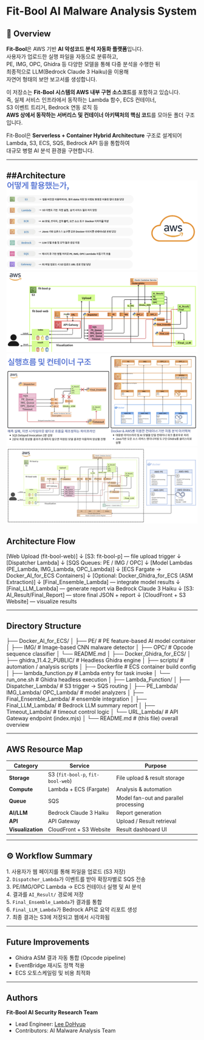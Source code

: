 # Fit-Bool AI Malware Analysis System

## 📘 Overview
**Fit-Bool**은 AWS 기반 **AI 악성코드 분석 자동화 플랫폼**입니다.  
사용자가 업로드한 실행 파일을 자동으로 분류하고,  
PE, IMG, OPC, Ghidra 등 다양한 모델을 통해 다중 분석을 수행한 뒤  
최종적으로 LLM(Bedrock Claude 3 Haiku)을 이용해  
자연어 형태의 보안 보고서를 생성합니다.

이 저장소는 **Fit-Bool 시스템의 AWS 내부 구현 소스코드**를 포함하고 있습니다.  
즉, 실제 서비스 인프라에서 동작하는 Lambda 함수, ECS 컨테이너,  
S3 이벤트 트리거, Bedrock 연동 로직 등  
**AWS 상에서 동작하는 서버리스 및 컨테이너 아키텍처의 핵심 코드**를 모아둔 폴더 구조입니다.


Fit-Bool은 **Serverless + Container Hybrid Architecture** 구조로 설계되어  
Lambda, S3, ECS, SQS, Bedrock API 등을 통합하여  
대규모 병렬 AI 분석 환경을 구현합니다.

---
##Architecture
![alt text](image-3.png)
![alt text](image.png)
![alt text](image-1.png)
![alt text](image-2.png)
---

## Architecture Flow
[Web Upload (fit-bool-web)]
↓
[S3: fit-bool-p] — file upload trigger
↓
[Dispatcher Lambda]
↓
[SQS Queues: PE / IMG / OPC]
↓
[Model Lambdas (PE_Lambda, IMG_Lambda, OPC_Lambda)]
↓
[ECS Fargate → Docker_AI_for_ECS Containers]
↓
[Optional: Docker_Ghidra_for_ECS (ASM Extraction)]
↓
[Final_Ensemble_Lambda] — integrate model results
↓
[Final_LLM_Lambda] — generate report via Bedrock Claude 3 Haiku
↓
[S3: AI_Result/Final_Report] — store final JSON + report
↓
[CloudFront + S3 Website] — visualize results

---

## Directory Structure
├── Docker_AI_for_ECS/
│ ├── PE/ # PE feature-based AI model container
│ ├── IMG/ # Image-based CNN malware detector
│ ├── OPC/ # Opcode sequence classifier
│ └── README.md
│
├── Docker_Ghidra_for_ECS/
│ ├── ghidra_11.4.2_PUBLIC/ # Headless Ghidra engine
│ ├── scripts/ # automation / analysis scripts
│ ├── Dockerfile # ECS container build config
│ ├── lambda_function.py # Lambda entry for task invoke
│ └── run_one.sh # Ghidra headless execution
│
├── Lambda_Function/
│ ├── Dispatcher_Lambda/ # S3 trigger → SQS routing
│ ├── PE_Lambda/ IMG_Lambda/ OPC_Lambda/ # model analyzers
│ ├── Final_Ensemble_Lambda/ # ensemble integration
│ ├── Final_LLM_Lambda/ # Bedrock LLM summary report
│ ├── Timeout_Lambda/ # timeout control logic
│ └── URL_Lambda/ # API Gateway endpoint (index.mjs)
│
└── README.md # (this file) overall overview

---

## AWS Resource Map
| Category | Service | Purpose |
|-----------|----------|----------|
| **Storage** | S3 (`fit-bool-p`, `fit-bool-web`) | File upload & result storage |
| **Compute** | Lambda + ECS (Fargate) | Analysis & automation |
| **Queue** | SQS | Model fan-out and parallel processing |
| **AI/LLM** | Bedrock Claude 3 Haiku | Report generation |
| **API** | API Gateway | Upload / Result retrieval |
| **Visualization** | CloudFront + S3 Website | Result dashboard UI |

---

## ⚙️ Workflow Summary
1️. 사용자가 웹 페이지를 통해 파일을 업로드 (S3 저장)  
2️. `Dispatcher_Lambda`가 이벤트를 받아 확장자별로 SQS 전송  
3️. PE/IMG/OPC Lambda → ECS 컨테이너 실행 및 AI 분석  
4️. 결과를 `AI_Result/` 경로에 저장  
5️. `Final_Ensemble_Lambda`가 결과를 통합  
6️. `Final_LLM_Lambda`가 Bedrock API로 요약 리포트 생성  
7️. 최종 결과는 S3에 저장되고 웹에서 시각화됨  

---

## Future Improvements
- Ghidra ASM 결과 자동 통합 (Opcode pipeline)  
- EventBridge 재시도 정책 적용  
- ECS 오토스케일링 및 비용 최적화  

---

## Authors
**Fit-Bool AI Security Research Team**  
- Lead Engineer: [Lee DoHyup](https://github.com/LeeDoHyup)  
- Contributors: AI Malware Analysis Team 